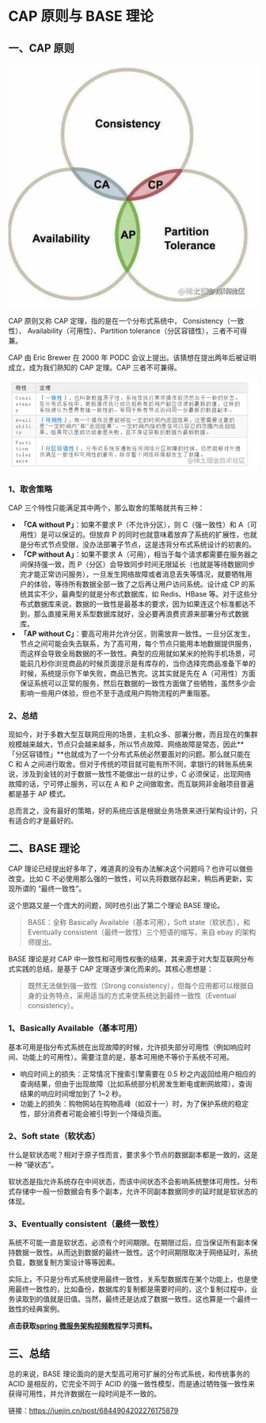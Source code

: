 # CAP 原则与 BASE 理论

## 一、CAP 原则

![image-20220530142912092](assets/CAP/image-20220530142912092.png)

CAP 原则又称 CAP 定理，指的是在一个分布式系统中， Consistency（一致性）、 Availability（可用性）、Partition tolerance（分区容错性），三者不可得兼。

CAP 由 Eric Brewer 在 2000 年 PODC 会议上提出。该猜想在提出两年后被证明成立，成为我们熟知的 CAP 定理。CAP 三者不可兼得。

![image-20220530142922723](assets/CAP/image-20220530142922723.png)

### 1、取舍策略

CAP 三个特性只能满足其中两个，那么取舍的策略就共有三种：

- **「CA without P」**：如果不要求 P（不允许分区），则 C（强一致性）和 A（可用性）是可以保证的。但放弃 P 的同时也就意味着放弃了系统的扩展性，也就是分布式节点受限，没办法部署子节点，这是违背分布式系统设计的初衷的。
- **「CP without A」**：如果不要求 A（可用），相当于每个请求都需要在服务器之间保持强一致，而 P（分区）会导致同步时间无限延长（也就是等待数据同步完才能正常访问服务），一旦发生网络故障或者消息丢失等情况，就要牺牲用户的体验，等待所有数据全部一致了之后再让用户访问系统。设计成 CP 的系统其实不少，最典型的就是分布式数据库，如 Redis、HBase 等。对于这些分布式数据库来说，数据的一致性是最基本的要求，因为如果连这个标准都达不到，那么直接采用关系型数据库就好，没必要再浪费资源来部署分布式数据库。
- **「AP without C」**：要高可用并允许分区，则需放弃一致性。一旦分区发生，节点之间可能会失去联系，为了高可用，每个节点只能用本地数据提供服务，而这样会导致全局数据的不一致性。典型的应用就如某米的抢购手机场景，可能前几秒你浏览商品的时候页面提示是有库存的，当你选择完商品准备下单的时候，系统提示你下单失败，商品已售完。这其实就是先在 A（可用性）方面保证系统可以正常的服务，然后在数据的一致性方面做了些牺牲，虽然多少会影响一些用户体验，但也不至于造成用户购物流程的严重阻塞。

### 2、总结

现如今，对于多数大型互联网应用的场景，主机众多、部署分散，而且现在的集群规模越来越大，节点只会越来越多，所以节点故障、网络故障是常态，因此**「分区容错性」**也就成为了一个分布式系统必然要面对的问题。那么就只能在 C 和 A 之间进行取舍。但对于传统的项目就可能有所不同，拿银行的转账系统来说，涉及到金钱的对于数据一致性不能做出一丝的让步，C 必须保证，出现网络故障的话，宁可停止服务，可以在 A 和 P 之间做取舍。而互联网非金融项目普遍都是基于 AP 模式。

总而言之，没有最好的策略，好的系统应该是根据业务场景来进行架构设计的，只有适合的才是最好的。

## 二、BASE 理论

CAP 理论已经提出好多年了，难道真的没有办法解决这个问题吗？也许可以做些改变。比如 C 不必使用那么强的一致性，可以先将数据存起来，稍后再更新，实现所谓的 “最终一致性”。

这个思路又是一个庞大的问题，同时也引出了第二个理论 BASE 理论。

> BASE：全称 Basically Available（基本可用），Soft state（软状态），和 Eventually consistent（最终一致性）三个短语的缩写，来自 ebay 的架构师提出。

BASE 理论是对 CAP 中一致性和可用性权衡的结果，其来源于对大型互联网分布式实践的总结，是基于 CAP 定理逐步演化而来的。其核心思想是：

> 既然无法做到强一致性（Strong consistency），但每个应用都可以根据自身的业务特点，采用适当的方式来使系统达到最终一致性（Eventual consistency）。

### 1、Basically Available（基本可用）

基本可用是指分布式系统在出现故障的时候，允许损失部分可用性（例如响应时间、功能上的可用性）。需要注意的是，基本可用绝不等价于系统不可用。

- 响应时间上的损失：正常情况下搜索引擎需要在 0.5 秒之内返回给用户相应的查询结果，但由于出现故障（比如系统部分机房发生断电或断网故障），查询结果的响应时间增加到了 1~2 秒。
- 功能上的损失：购物网站在购物高峰（如双十一）时，为了保护系统的稳定性，部分消费者可能会被引导到一个降级页面。

### 2、Soft state（软状态）

什么是软状态呢？相对于原子性而言，要求多个节点的数据副本都是一致的，这是一种 “硬状态”。

软状态是指允许系统存在中间状态，而该中间状态不会影响系统整体可用性。分布式存储中一般一份数据会有多个副本，允许不同副本数据同步的延时就是软状态的体现。

### 3、Eventually consistent（最终一致性）

系统不可能一直是软状态，必须有个时间期限。在期限过后，应当保证所有副本保持数据一致性。从而达到数据的最终一致性。这个时间期限取决于网络延时，系统负载，数据复制方案设计等等因素。

实际上，不只是分布式系统使用最终一致性，关系型数据库在某个功能上，也是使用最终一致性的，比如备份，数据库的复制都是需要时间的，这个复制过程中，业务读取到的值就是旧值。当然，最终还是达成了数据一致性。这也算是一个最终一致性的经典案例。

**点击获取[spring 微服务架构视频教程](https://link.juejin.cn?target=https%3A%2F%2Fitem.taobao.com%2Fitem.htm%3Fspm%3Da2oq0.12575281.0.0.6e441debz8IuD2%26ft%3Dt%26id%3D618747445832)学习资料。**

## 三、总结

总的来说，BASE 理论面向的是大型高可用可扩展的分布式系统，和传统事务的 ACID 是相反的，它完全不同于 ACID 的强一致性模型，而是通过牺牲强一致性来获得可用性，并允许数据在一段时间是不一致的。

链接：https://juejin.cn/post/6844904202276175879
